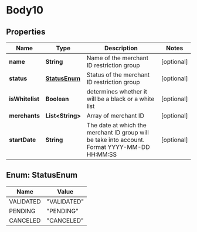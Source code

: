 
# Body10

## Properties
Name | Type | Description | Notes
------------ | ------------- | ------------- | -------------
**name** | **String** | Name of the merchant ID restriction group |  [optional]
**status** | [**StatusEnum**](#StatusEnum) | Status of the merchant ID restriction group |  [optional]
**isWhitelist** | **Boolean** | determines whether it will be a black or a white list |  [optional]
**merchants** | **List&lt;String&gt;** | Array of merchant ID |  [optional]
**startDate** | **String** | The date at which the merchant ID group will be take into account. Format YYYY-MM-DD HH:MM:SS |  [optional]


<a name="StatusEnum"></a>
## Enum: StatusEnum
Name | Value
---- | -----
VALIDATED | &quot;VALIDATED&quot;
PENDING | &quot;PENDING&quot;
CANCELED | &quot;CANCELED&quot;



